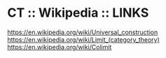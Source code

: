 # CT :: Wikipedia :: LINKS

https://en.wikipedia.org/wiki/Universal_construction
https://en.wikipedia.org/wiki/Limit_(category_theory)
https://en.wikipedia.org/wiki/Colimit
